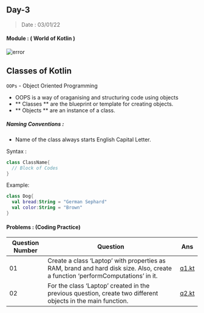 ## Day-3

> Date : 03/01/22

#### Module : ( World of Kotlin ) 
![error](https://cdn57.androidauthority.net/wp-content/uploads/2017/11/kotlin-and-android-840x472.jpg.webp)

## Classes of Kotlin 

`OOPs` - Object Oriented Programming 
* OOPS is a way of oraganising and structuring code using objects 
* ** Classes ** are the blueprint or template for creating objects.
* ** Objects ** are an instance of a class.

##### Naming Conventions : 
* Name of the class always starts English Capital Letter.

Syntax : 
```kotlin
class ClassName{
  // Block of Codes
}
```

Example: 
```kotlin
class Dog{
  val bread:String = "German Sephard"
  val color:String = "Brown"
}
```

#### Problems : (Coding Practice)

|Question Number |Question|Ans|
|----------------|--------|---|
|01|Create a class ‘Laptop’ with properties as RAM, brand and hard disk size. Also, create a function ‘performComputations’ in it.|[q1.kt](https://github.com/SM8UTI/Android_App_Development_Internshala_Course/blob/main/Day-3/q1.kt)|
|02|For the class ‘Laptop’ created in the previous question, create two different objects in the main function.|[q2.kt](https://github.com/SM8UTI/Android_App_Development_Internshala_Course/blob/main/Day-3/q2.kt)|
